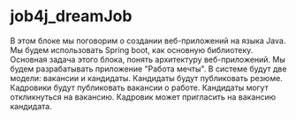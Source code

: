 # job4j_dreamJob

В этом блоке мы поговорим о создании веб-приложений на языка Java.
Мы будем использовать Spring boot, как основную библиотеку.
Основная задача этого блока, понять архитектуру веб-приложений.
Мы будем разрабатывать приложение "Работа мечты".
В системе будут две модели: вакансии и кандидаты. Кандидаты будут публиковать резюме. Кадровики будут публиковать вакансии о работе.
Кандидаты могут откликнуться на вакансию. Кадровик может пригласить на вакансию кандидата.
